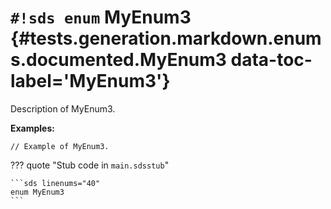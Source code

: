 # `#!sds enum` MyEnum3 {#tests.generation.markdown.enums.documented.MyEnum3 data-toc-label='MyEnum3'}

Description of MyEnum3.

**Examples:**

```sds
// Example of MyEnum3.
```

??? quote "Stub code in `main.sdsstub`"

    ```sds linenums="40"
    enum MyEnum3
    ```
